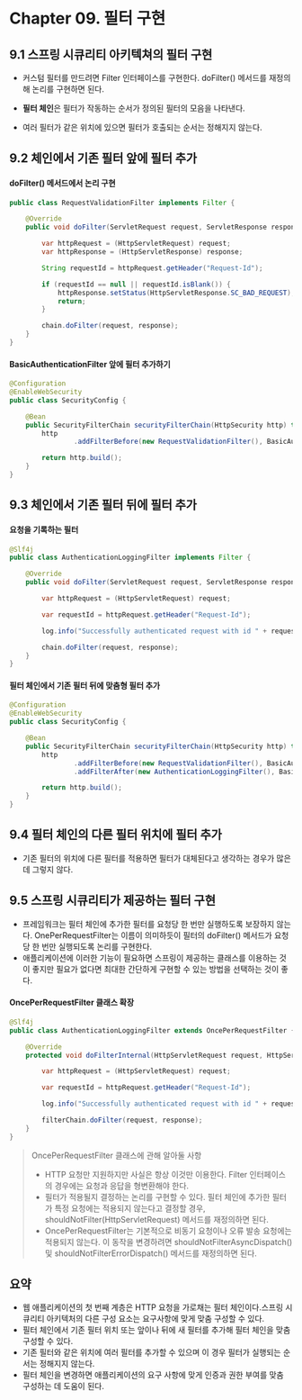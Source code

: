 # Chapter 09. 필터 구현

## 9.1 스프링 시큐리티 아키텍쳐의 필터 구현

- 커스텀 필터를 만드려면 Filter 인터페이스를 구현한다. doFilter() 메서드를 재정의해 논리를 구현하면 된다.


- **필터 체인**은 필터가 작동하는 순서가 정의된 필터의 모음을 나타낸다.
- 여러 필터가 같은 위치에 있으면 필터가 호출되는 순서는 정해지지 않는다.

## 9.2 체인에서 기존 필터 앞에 필터 추가

#### doFilter() 메서드에서 논리 구현
```java 
public class RequestValidationFilter implements Filter {

    @Override
    public void doFilter(ServletRequest request, ServletResponse response, FilterChain chain) throws IOException, ServletException {

        var httpRequest = (HttpServletRequest) request;
        var httpResponse = (HttpServletResponse) response;

        String requestId = httpRequest.getHeader("Request-Id");

        if (requestId == null || requestId.isBlank()) {
            httpResponse.setStatus(HttpServletResponse.SC_BAD_REQUEST);
            return;
        }

        chain.doFilter(request, response);
    }
}
```

#### BasicAuthenticationFilter 앞에 필터 추가하기
```java
@Configuration
@EnableWebSecurity
public class SecurityConfig {

    @Bean
    public SecurityFilterChain securityFilterChain(HttpSecurity http) throws Exception {
        http
                .addFilterBefore(new RequestValidationFilter(), BasicAuthenticationFilter.class);

        return http.build();
    }
}
```

## 9.3 체인에서 기존 필터 뒤에 필터 추가

#### 요청을 기록하는 필터
```java
@Slf4j
public class AuthenticationLoggingFilter implements Filter {

    @Override
    public void doFilter(ServletRequest request, ServletResponse response, FilterChain chain) throws IOException, ServletException {

        var httpRequest = (HttpServletRequest) request;

        var requestId = httpRequest.getHeader("Request-Id");

        log.info("Successfully authenticated request with id " + requestId);

        chain.doFilter(request, response);
    }
}
```

#### 필터 체인에서 기존 필터 뒤에 맞춤형 필터 추가
```java
@Configuration
@EnableWebSecurity
public class SecurityConfig {

    @Bean
    public SecurityFilterChain securityFilterChain(HttpSecurity http) throws Exception {
        http
                .addFilterBefore(new RequestValidationFilter(), BasicAuthenticationFilter.class)
                .addFilterAfter(new AuthenticationLoggingFilter(), BasicAuthenticationFilter.class);

        return http.build();
    }
}
```

## 9.4 필터 체인의 다른 필터 위치에 필터 추가

- 기존 필터의 위치에 다른 필터를 적용하면 필터가 대체된다고 생각하는 경우가 많은데 그렇지 않다.

## 9.5 스프링 시큐리티가 제공하는 필터 구현

- 프레임워크는 필터 체인에 추가한 필터를 요청당 한 번만 실행하도록 보장하지 않는다. OnePerRequestFilter는 이름이 의미하듯이 필터의 doFilter() 메서드가 요청당 한 번만 실행되도록 논리를 구현한다.
- 애플리케이션에 이러한 기능이 필요하면 스프링이 제공하는 클래스를 이용하는 것이 좋지만 필요가 없다면 최대한 간단하게 구현할 수 있는 방법을 선택하는 것이 좋다.

#### OncePerRequestFilter 클래스 확장
```java
@Slf4j
public class AuthenticationLoggingFilter extends OncePerRequestFilter {

    @Override
    protected void doFilterInternal(HttpServletRequest request, HttpServletResponse response, FilterChain filterChain) throws ServletException, IOException {

        var httpRequest = (HttpServletRequest) request;

        var requestId = httpRequest.getHeader("Request-Id");

        log.info("Successfully authenticated request with id " + requestId);

        filterChain.doFilter(request, response);
    }
}
```

> OncePerRequestFilter 클래스에 관해 알아둘 사항
> - HTTP 요청만 지원하지만 사실은 항상 이것만 이용한다. Filter 인터페이스의 경우에는 요청과 응답을 형변환해야 한다.
> - 필터가 적용될지 결정하는 논리를 구현할 수 있다. 필터 체인에 추가한 필터가 특정 요청에는 적용되지 않는다고 결정할 경우, shouldNotFilter(HttpServletRequest) 메서드를 재정의하면 된다.
> - OncePerRequestFilter는 기본적으로 비동기 요청이나 오류 발송 요청에는 적용되지 않는다. 이 동작을 변경하려면 shouldNotFilterAsyncDispatch() 및 shouldNotFilterErrorDispatch() 메서드를 재정의하면 된다.

## 요약

- 웹 애플리케이션의 첫 번째 계층은 HTTP 요청을 가로채는 필터 체인이다.스프링 시큐리티 아키텍처의 다른 구성 요소는 요구사항에 맞게 맞춤 구성할 수 있다.
- 필터 체인에서 기존 필터 위치 또는 앞이나 뒤에 새 필터를 추가해 필터 체인을 맞춤 구성할 수 있다.
- 기존 필터와 같은 위치에 여러 필터를 추가할 수 있으며 이 경우 필터가 실행되는 순서는 정해지지 않는다.
- 필터 체인을 변경하면 애플리케이션의 요구 사항에 맞게 인증과 권한 부여를 맞춤 구성하는 데 도움이 된다.
